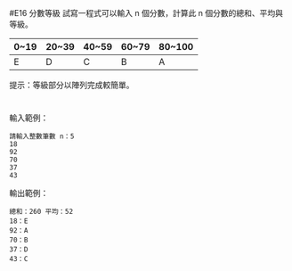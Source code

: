 #E16 分數等級
試寫一程式可以輸入 n 個分數，計算此 n 個分數的總和、平均與等級。

|0~19|20~39|40~59|60~79|80~100|
|:--|:--|:--|:--|:--|
|E|D|C|B|A|
提示：等級部分以陣列完成較簡單。
#
輸入範例： 
```
請輸入整數筆數 n：5
18
92
70
37
43
```
輸出範例：
```
總和：260 平均：52 
18：E
92：A
70：B
37：D
43：C
```
